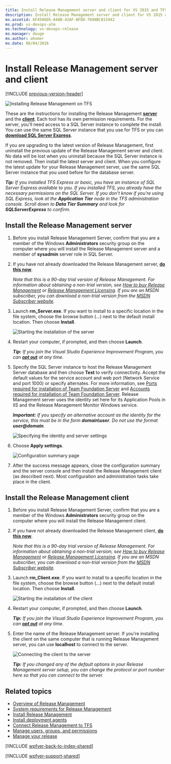 ```yaml
---
title: Install Release Management server and client for VS 2015 and TFS 2015
description: Install Release Management server and client for VS 2015 and TFS 2015
ms.assetid: 6F4596D5-848B-42AF-BFDD-7698BC815942
ms.prod: vs-devops-alm
ms.technology: vs-devops-release
ms.manager: douge
ms.author: ahomer
ms.date: 08/04/2016
---
```


# Install Release Management server and client 

[!INCLUDE [previous-version-header](../../_shared/previous-version-header.md)]

![Installing Release Management on TFS](_img/install-server-client-01.png)

These are the instructions for installing the Release Management 
**[server](#installserver)** and the **[client](#installclient)**. 
Each tool has its own permission requirements. For the server, 
you'll need access to a SQL Server instance to complete the install. You can 
use the same SQL Server instance that you use for TFS or you can 
**[download SQL Server Express](https://www.microsoft.com/download/details.aspx?id=42299)**.

If you are upgrading to the latest version of Release Management, first 
uninstall the previous update of the Release Management server and client. 
No data will be lost when you uninstall because the SQL Server instance is 
not removed. Then install the latest server and client. When you configure 
the latest update for your Release Management server, use the same SQL Server 
instance that you used before for the database server.

***Tip:*** _If you installed TFS Express or basic, you have an instance of 
SQL Server Express available to you. If you installed TFS, you already have 
the necessary permissions on the SQL Server. If you don't know if you're 
using SQL Express, look at the **Application Tier** node in the TFS 
administration console. Scroll down to **Data Tier Summary** and look for 
**SQLServerExpress** to confirm._

<a name="installserver"></a>
## Install the Release Management server
 
1. Before you install Release Management Server, confirm that you are a 
   member of the Windows **Administrators** security group on the computer 
   where you will install the Release Management server and a member of 
   **sysadmin** server role in SQL Server.

1. If you have not already downloaded the Release Management server, 
   **[do this now](https://www.visualstudio.com/downloads/download-visual-studio-vs)**.

   _Note that this is a 90-day trial version of Release Management. For 
   information about obtaining a non-trial version, see 
   [How to buy Release Management](http://www.visualstudio.com/products/how-to-buy-release-management-vs)
   or 
   [Release Management Licensing](http://www.visualstudio.com/release-mgmt-licensing-vs). 
   If you are an MSDN subscriber, you can download a non-trial version from the 
   [MSDN Subscriber website](https://msdn.microsoft.com/subscriptions/downloads/)._ 
 
1. Launch **rm_Server.exe**. If you want to install to a specific location 
   in the file system, choose the browse button (...) next to the default 
   install location. Then choose **Install**. 
   
   ![Starting the installation of the server](_img/install-server-client-02.png)

1. Restart your computer, if prompted, and then choose **Launch**. 

   ***Tip:*** _If you join the Visual Studio Experience Improvement Program, 
   you can **[opt out](../manage-your-release.md#optout)** at any time._ 

1. Specify the SQL Server instance to host the Release Management Server 
   database and then choose **Test** to verify connectivity. Accept the default 
   values for the service account and web port (Network Service and port 1000) 
   or specify alternates. For more information, see 
   [Ports required for installation of Team Foundation Server](../../../tfs-server/architecture/required-ports.md)
   and
   [Accounts required for installation of Team Foundation Server](../../../accounts/requirements.md#accounts).
   Release Management server uses the identity set here for its Application 
   Pools in IIS and the Release Management Monitor Windows service. 

   ***Important:*** _If you specify an alternative account as the identity for 
   the service, this must be in the form **domain\user**. Do not use the format 
   **user@domain**._
 
   ![Specifying the identity and server settings](_img/install-server-client-03.png)

1. Choose **Apply settings**.

   ![Configuration summary page](_img/install-server-client-04.png)

1. After the success message appears, close the configuration summary and 
   the server console and then install the Release Management client (as 
   described next). Most configuration and administration tasks take place in 
   the client.

<a name="installclient"></a>
## Install the Release Management client
 
1. Before you install Release Management Server, confirm that you are a 
   member of the Windows **Administrators** security group on the computer 
   where you will install the Release Management client.

1. If you have not already downloaded the Release Management client, 
   **[do this now](https://www.visualstudio.com/downloads/download-visual-studio-vs)**.

   _Note that this is a 90-day trial version of Release Management. For 
   information about obtaining a non-trial version, see 
   [How to buy Release Management](http://www.visualstudio.com/products/how-to-buy-release-management-vs)
   or 
   [Release Management Licensing](http://www.visualstudio.com/release-mgmt-licensing-vs). 
   If you are an MSDN subscriber, you can download a non-trial version from the 
   [MSDN Subscriber website](https://msdn.microsoft.com/subscriptions/downloads/)._ 
 
1. Launch **rm_Client.exe**. If you want to install to a specific location 
   in the file system, choose the browse button (...) next to the default 
   install location. Then choose **Install**. 
   
   ![Starting the installation of the client](_img/install-server-client-05.png)

1. Restart your computer, if prompted, and then choose **Launch**. 

   ***Tip:*** _If you join the Visual Studio Experience Improvement Program, 
   you can **[opt out](../manage-your-release.md#optout)** at any time._ 

1. Enter the name of the Release Management server. If you're installing the 
   client on the same computer that is running Release Management server, you 
   can use **localhost** to connect to the server.

   ![Connecting the client to the server](_img/install-server-client-06.png)

   ***Tip:*** _If you changed any of the default options in your Release 
   Management server setup, you can change the protocol or port number here so 
   that you can connect to the server._

## Related topics

* [Overview of Release Management](../release-management-overview.md)
* [System requirements for Release Management](system-requirements.md)
* [Install Release Management](../install-release-management.md)
* [Install deployment agents](install-deployment-agent.md)
* [Connect Release Management to TFS](connect-to-tfs.md)
* [Manage users, groups, and permissions](../add-users-and-groups.md)
* [Manage your release](../manage-your-release.md) 
 
[!INCLUDE [wpfver-back-to-index-shared](../../_shared/wpfver-back-to-index-shared.md)]
 
[!INCLUDE [wpfver-support-shared](../../_shared/wpfver-support-shared.md)]
